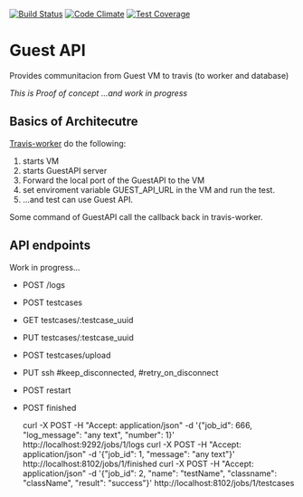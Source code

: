 [![Build Status](https://travis-ci.org/final-ci/travis-guest-api.svg?branch=master)](https://travis-ci.org/final-ci/travis-guest-api) [![Code Climate](https://codeclimate.com/github/final-ci/travis-guest-api/badges/gpa.svg)](https://codeclimate.com/github/final-ci/travis-guest-api) [![Test Coverage](https://codeclimate.com/github/final-ci/travis-guest-api/badges/coverage.svg)](https://codeclimate.com/github/final-ci/travis-guest-api/coverage)

Guest API
=========

Provides communitacion from Guest VM to travis (to worker and database)

*This is Proof of concept ...and work in progress*

Basics of Architecutre
----------------------

[Travis-worker](https://github.com/finalci/travis-worker) do the
following:

1. starts VM
2. starts GuestAPI server
3. Forward the local port of the GuestAPI to the VM
4. set enviroment variable GUEST_API_URL in the VM and run the test.
5. ...and test can use Guest API.

Some command of GuestAPI call the callback back in travis-worker.



API endpoints
-------------
Work in progress...

  * POST /logs
  * POST testcases
  * GET  testcases/:testcase_uuid
  * PUT  testcases/:testcase_uuid
  * POST testcases/upload
  * PUT ssh     #keep_disconnected, #retry_on_disconnect
  * POST restart
  * POST finished



     curl -X POST -H "Accept: application/json" -d '{"job_id": 666, "log_message": "any text", "number": 1}' http://localhost:9292/jobs/1/logs
     curl -X POST -H "Accept: application/json" -d '{"job_id": 1, "message": "any text"}' http://localhost:8102/jobs/1/finished
     curl -X POST -H "Accept: application/json" -d '{"job_id": 2, "name": "testName", "classname": "className", "result": "success"}' http://localhost:8102/jobs/1/testcases

